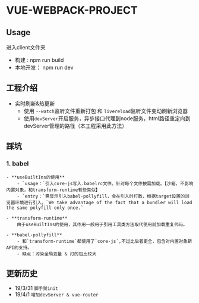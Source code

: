 # **VUE-WEBPACK-PROJECT**

## Usage
进入client文件夹
- 构建 : npm run build
- 本地开发： npm run dev

## 工程介绍
- 实时刷新&热更新
    - 使用 `--watch`监听文件重新打包 和 `livereload`监听文件变动刷新浏览器
    - 使用`devServer`开启服务，异步接口代理到node服务，html路径重定向到devServer管理的路径（本工程采用此方法）

## 踩坑
### 1. babel
    - **useBuiltIns的使用**
        - `usage：`引入core-js写入.babelrc文件。针对每个文件按需加载。【沙箱，不影响内置对象，和transform-runtime有些类似】
        - `entry：`需显示引入babel-pollyfill，会在引入时打散，根据target设置的浏览器环境进行引入。`We take advantage of the fact that a bundler will load the same polyfill only once.`

    - **transform-runtime**
        由于useBuiltIns的使用，其作用一般用于引用工具类方法取代使用前加载重复代码。

    - **babel-pollyfill**
        - 和`transform-runtime`都使用了`core-js`,不过比后者更全，包含对内置对象新API的支持。
        - 缺点：污染全局变量 & 打的包比较大

## 更新历史
- 19/3/31    `脚手架init`
- 19/4/1    `增加devServer & vue-router`


